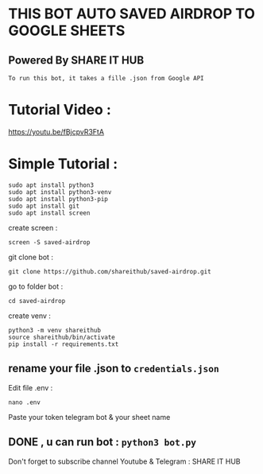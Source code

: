 # THIS BOT AUTO SAVED AIRDROP TO  GOOGLE SHEETS

## Powered By SHARE IT HUB

`To run this bot, it takes a fille .json from Google API`

# Tutorial Video :

https://youtu.be/fBjcpvR3FtA

# Simple Tutorial :
```
sudo apt install python3
sudo apt install python3-venv
sudo apt install python3-pip
sudo apt install git
sudo apt install screen
```
create screen :
```
screen -S saved-airdrop
```
git clone bot :
```
git clone https://github.com/shareithub/saved-airdrop.git
```
go to folder bot :
```
cd saved-airdrop
```
create venv :
```
python3 -m venv shareithub
source shareithub/bin/activate
pip install -r requirements.txt
```
## rename your file .json  to `credentials.json`

Edit file .env :
```
nano .env
```

Paste your token telegram bot & your sheet name

## DONE , u can run bot  : ` python3 bot.py `

Don't forget to subscribe channel Youtube & Telegram : SHARE IT HUB
